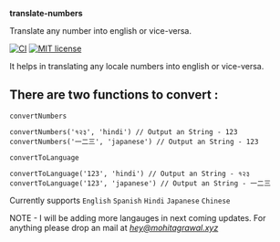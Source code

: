 **translate-numbers**

Translate any number into english or vice-versa.

[![CI](https://github.com/mohitagrawal939/translate-numbers/actions/workflows/ci.yml/badge.svg)](https://github.com/mohitagrawal939/translate-numbers/actions/workflows/ci.yml)
[![MIT license](https://img.shields.io/npm/l/express-http-context2)](./LICENSE)

It helps in translating any locale numbers into english or vice-versa.

## **There are two functions to convert :**

```
convertNumbers

convertNumbers('१२३', 'hindi') // Output an String - 123
convertNumbers('一二三', 'japanese') // Output an String - 123
```

```
convertToLanguage

convertToLanguage('123', 'hindi') // Output an String - १२३
convertToLanguage('123', 'japanese') // Output an String - 一二三
```

Currently supports `English` `Spanish` `Hindi` `Japanese` `Chinese`

NOTE - I will be adding more langauges in next coming updates. For anything please drop an mail at *hey@mohitagrawal.xyz*

